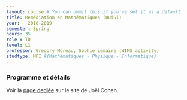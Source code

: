 ```yaml
---
layout: course # You can ommit this if you've set it as a default
title: Remédiation en Mathématiques (OuiSi)
year: 	2018-2019
semester: Spring
hours: 35
role : TD
level: L1
professor: Grégory Moreau, Sophie Lemaire (WIMS activity)
studtype: MPI #(Mathématiques - Physique - Informatique)
---
```

### Programme et détails

Voir la [page dediée](http://joelcohen.github.io/ens/mpi/remediation/) sur le site de Joël Cohen.
